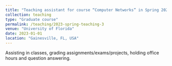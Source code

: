```yaml
---
title: "Teaching assistant for course “Computer Networks” in Spring 2023"
collection: teaching
type: "Graduate course"
permalink: /teaching/2023-spring-teaching-3
venue: "University of Florida"
date: 2023-01-01
location: "Gainesville, FL, USA"
---
```


Assisting in classes, grading assignments/exams/projects, holding office hours and question answering.
